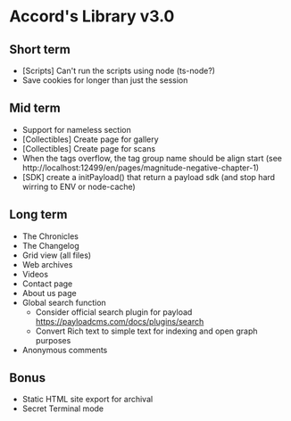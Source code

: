 # Accord's Library v3.0

## Short term

- [Scripts] Can't run the scripts using node (ts-node?)
- Save cookies for longer than just the session

## Mid term

- Support for nameless section
- [Collectibles] Create page for gallery
- [Collectibles] Create page for scans
- When the tags overflow, the tag group name should be align start (see http://localhost:12499/en/pages/magnitude-negative-chapter-1)
- [SDK] create a initPayload() that return a payload sdk (and stop hard wirring to ENV or node-cache)

## Long term

- The Chronicles
- The Changelog
- Grid view (all files)
- Web archives
- Videos
- Contact page
- About us page
- Global search function
  - Consider official search plugin for payload https://payloadcms.com/docs/plugins/search
  - Convert Rich text to simple text for indexing and open graph purposes
- Anonymous comments

## Bonus

- Static HTML site export for archival
- Secret Terminal mode

